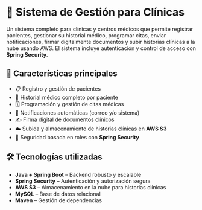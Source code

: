 # 🏥 Sistema de Gestión para Clínicas

Un sistema completo para clínicas y centros médicos que permite registrar pacientes, gestionar su historial médico, programar citas, enviar notificaciones, firmar digitalmente documentos y subir historias clínicas a la nube usando AWS. El sistema incluye autenticación y control de acceso con **Spring Security**.

## 🚀 Características principales

- 📋 Registro y gestión de pacientes
- 🧾 Historial médico completo por paciente
- 🗓️ Programación y gestión de citas médicas
- 🔔 Notificaciones automáticas (correo y/o sistema)
- ✍️ Firma digital de documentos clínicos
- ☁️ Subida y almacenamiento de historias clínicas en **AWS S3**
- 🔐 Seguridad basada en roles con **Spring Security**

## 🛠️ Tecnologías utilizadas

- **Java + Spring Boot** – Backend robusto y escalable
- **Spring Security** – Autenticación y autorización segura
- **AWS S3** – Almacenamiento en la nube para historias clínicas
- **MySQL** – Base de datos relacional
- **Maven** – Gestión de dependencias



